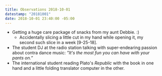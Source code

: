 ```yaml
---
title: Observations 2018-10-01
datestamp: "20181001"
date: 2018-10-01 23:40:00 -05:00
---
```


- Getting a huge care package of snacks from my aunt Debbie. :)
	- Accidentally slicing a little cut in my hand while opening it, my second such slice in a week [9-25-18].
- The student DJ at the radio station talking with super-endearing passion about contra dance music: *”It's the most fun you can have with your pants on.”*
- The international student reading Plato's *Republic* with the book in one hand and a little folding translator computer in the other.
